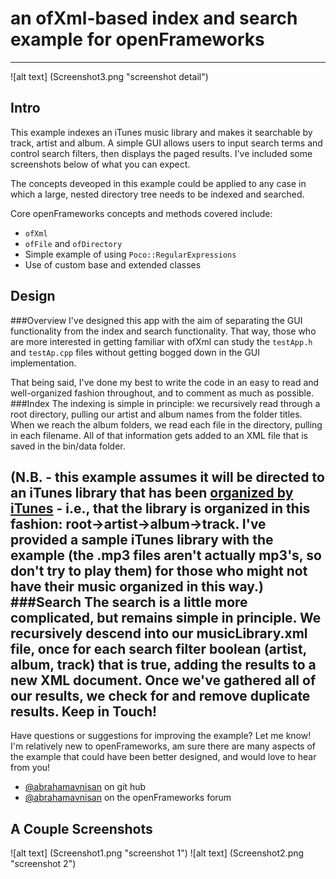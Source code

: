 an ofXml-based index and search example for openFrameworks
====================================
---------------
![alt text] (Screenshot3.png "screenshot detail")

Intro
------
This example indexes an iTunes music library and makes it searchable by track, artist and album. A simple GUI allows users to input search terms and control search filters, then  displays the paged results.  I've included some screenshots below of what you can expect.  

The concepts deveoped in this example could be applied to any case in which a large, nested directory tree needs to be indexed and searched.  

Core openFrameworks concepts and methods covered include:
- `ofXml`
- `ofFile` and `ofDirectory`
- Simple example of using `Poco::RegularExpressions` 
- Use of custom base and extended classes

Design 
----------------
###Overview
I've designed this app with the aim of separating the GUI functionality from the index and search functionality.  That way, those who are more interested in getting familiar with  ofXml can study the `testApp.h` and `testAp.cpp` files without getting bogged down in the GUI implementation.  

That being said, I've done my best to write the code in an easy to read and well-organized fashion throughout, and to comment as much as possible.
###Index
The indexing is simple in principle: we recursively read through a root directory, pulling our artist and album names from the folder titles.  When we reach the album folders, we read each file in the directory, pulling in each filename.  All of that information gets added to an XML file that is saved in the bin/data folder.

(N.B. - this example assumes it will be directed to an iTunes library that has been [organized by iTunes](http://support.apple.com/kb/ht3847) - i.e., that the library is organized in this fashion: root->artist->album->track.  I've provided a sample iTunes library with the example (the .mp3 files aren't actually mp3's, so don't try to play them) for those who might not have their music organized in this way.)
###Search
The search is a little more complicated, but remains simple in principle.  We recursively descend into our musicLibrary.xml file, once for each search filter boolean (artist, album, track) that is true, adding the results to a new XML document.  Once we've gathered all of our results, we check for and remove duplicate results.
Keep in Touch!
---------------
Have questions or suggestions for improving the example?  Let me know!  I'm relatively new to openFrameworks, am sure there are many aspects of the example that could have been better designed, and would love to hear from you! 
- [@abrahamavnisan](http://github.com/abrahamavnisan) on git hub
- [@abrahamavnisan](http://forum.openframeworks.cc/users/abrahamavnisan/activity) on the openFrameworks forum

A Couple Screenshots
--------------------
![alt text] (Screenshot1.png "screenshot 1")
![alt text] (Screenshot2.png "screenshot 2")
